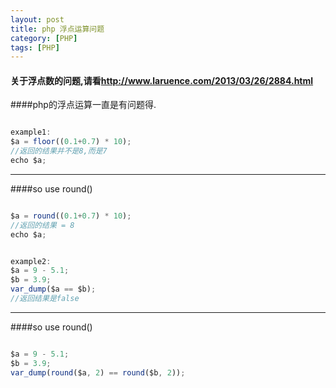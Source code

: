 ```yaml
---
layout: post
title: php 浮点运算问题
category: [PHP]
tags: [PHP]
---
```


#### 关于浮点数的问题,请看<http://www.laruence.com/2013/03/26/2884.html>

####php的浮点运算一直是有问题得.

```js

example1:
$a = floor((0.1+0.7) * 10);
//返回的结果并不是8,而是7
echo $a;

```

---------------------------------------

####so use round()

```js

$a = round((0.1+0.7) * 10);
//返回的结果 = 8
echo $a;

```
```js

example2:
$a = 9 - 5.1;
$b = 3.9;
var_dump($a == $b);
//返回结果是false
```
---------------------------------------
####so use round()

```js

$a = 9 - 5.1;
$b = 3.9;
var_dump(round($a, 2) == round($b, 2));
```